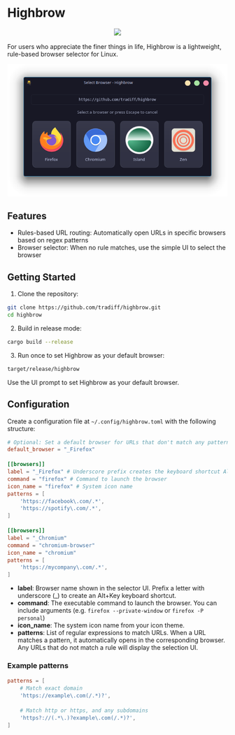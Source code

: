 # Highbrow

<p align="center"><img src="./media/highbrow-256x256.png"></p>

For users who appreciate the finer things in life, Highbrow is a lightweight, rule-based browser selector for Linux.

![screenshot](media/screenshot.png)

## Features

- Rules-based URL routing: Automatically open URLs in specific browsers based on regex patterns
- Browser selector: When no rule matches, use the simple UI to select the browser

## Getting Started

1. Clone the repository:
```sh
git clone https://github.com/tradiff/highbrow.git
cd highbrow
```

2. Build in release mode:

```sh
cargo build --release
```

3. Run once to set Highbrow as your default browser:

```sh
target/release/highbrow
```

Use the UI prompt to set Highbrow as your default browser.

## Configuration
Create a configuration file at `~/.config/highbrow.toml` with the following structure:

```toml
# Optional: Set a default browser for URLs that don't match any patterns
default_browser = "_Firefox"

[[browsers]]
label = "_Firefox" # Underscore prefix creates the keyboard shortcut Alt+f
command = "firefox" # Command to launch the browser
icon_name = "firefox" # System icon name
patterns = [
    'https://facebook\.com/.*',
    'https://spotify\.com/.*',
]

[[browsers]]
label = "_Chromium"
command = "chromium-browser"
icon_name = "chromium"
patterns = [
    'https://mycompany\.com/.*',
]
```

- **label**: Browser name shown in the selector UI. Prefix a letter with underscore (_) to create an Alt+Key keyboard shortcut.
- **command**: The executable command to launch the browser. You can include arguments (e.g. `firefox --private-window` or `firefox -P personal`)
- **icon_name**: The system icon name from your icon theme.
- **patterns**: List of regular expressions to match URLs. When a URL matches a pattern, it automatically opens in the corresponding browser. Any URLs that do not match a rule will display the selection UI.

### Example patterns

```toml
patterns = [
    # Match exact domain
    'https://example\.com(/.*)?',
    
    # Match http or https, and any subdomains
    'https?://(.*\.)?example\.com(/.*)?',
]
```